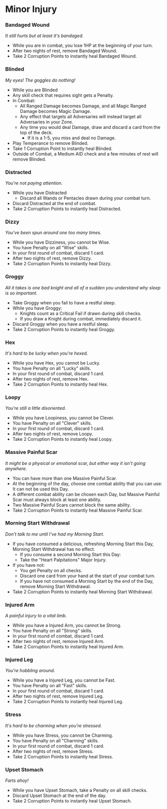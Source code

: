 # Minor Injury

### Bandaged Wound
_It still hurts but at least it's bandaged._

* While you are in combat, you lose 1HP at the beginning of your turn.
* After two nights of rest, remove Bandaged Wound.
* Take 2 Corruption Points to instantly heal Bandaged Wound.

### Blinded
_My eyes! The goggles do nothing!_

* While you are Blinded
* Any skill check that requires sight gets a Penalty.
* In Combat:
   * All Ranged Damage becomes Damage, and all Magic Ranged Damage becomes Magic Damage.
   * Any effect that targets all Adversaries will instead target all Adversaries in your Zone.
   * Any time you would deal Damage, draw and discard a card from the top of the deck.
      * If it is a 1-5, you miss and deal no Damage.
* Play Temperance to remove Blinded.
* Take 1 Corruption Point to instantly heal Blinded.
* Outside of Combat, a Medium AID check and a few minutes of rest will remove Blinded.

### Distracted
_You're not paying attention._

* While you have Distracted
   * Discard all Wands or Pentacles drawn during your combat turn.
* Discard Distracted at the end of combat.
* Take 2 Corruption Points to instantly heal Distracted.

### Dizzy
_You've been spun around one too many times._

* While you have Dizziness, you cannot be Wise.
* You have Penalty on all "Wise" skills.
* In your first round of combat, discard 1 card.
* After two nights of rest, remove Dizzy.
* Take 2 Corruption Points to instantly heal Dizzy.

### Groggy
_All it takes is one bad knight and all of a sudden you understand why sleep is so important._

* Take Groggy when you fail to have a restful sleep.
* While you have Groggy:
   * Knights count as a Critical Fail if drawn during skill checks.
   * If you draw a Knight during combat, immediately discard it.
* Discard Groggy when you have a restful sleep.
* Take 2 Corruption Points to instantly heal Groggy.

### Hex
_It's hard to be lucky when you're hexed._

* While you have Hex, you cannot be Lucky.
* You have Penalty on all "Lucky" skills.
* In your first round of combat, discard 1 card.
* After two nights of rest, remove Hex.
* Take 2 Corruption Points to instantly heal Hex.

### Loopy
_You're still a little disoriented._

* While you have Loopiness, you cannot be Clever.
* You have Penalty on all "Clever" skills.
* In your first round of combat, discard 1 card.
* After two nights of rest, remove Loopy.
* Take 2 Corruption Points to instantly heal Loopy.

### Massive Painful Scar
_It might be a physical or emotional scar, but either way it isn't going anywhere._

* You can have more than one Massive Painful Scar.
* At the beginning of the day, choose one combat ability that you can use: It can not be used this Day.
* A different combat ability can be chosen each Day, but Massive Painful Scar must always block at least one ability.
* Two Massive Painful Scars cannot block the same ability.
* Take 2 Corruption Points to instantly heal Massive Painful Scar.

### Morning Start Withdrawal
_Don't talk to me until I've had my Morning Start._

* If you have consumed a delicious, refreshing Morning Start this Day, Morning Start Withdrawal has no effect.
   * If you consume a second Morning Start this Day:
   * Take the "Heart Palpitations" Major Injury.
* If you have not:
   * You get Penalty on all checks.
   * Discard one card from your hand at the start of your combat turn.
   * If you have not consumed a Morning Start by the end of the Day, remove Morning Start Withdrawal.
* Take 2 Corruption Points to instantly heal Morning Start Withdrawal.

### Injured Arm
_A painful injury to a vital limb._

* While you have a Injured Arm, you cannot be Strong.
* You have Penalty on all "Strong" skills.
* In your first round of combat, discard 1 card.
* After two nights of rest, remove Injured Arm.
* Take 2 Corruption Points to instantly heal Injured Arm.

### Injured Leg
_You're hobbling around._

* While you have a Injured Leg, you cannot be Fast.
* You have Penalty on all "Fast" skills.
* In your first round of combat, discard 1 card.
* After two nights of rest, remove Injured Leg.
* Take 2 Corruption Points to instantly heal Injured Leg.

### Stress
_It's hard to be charming when you're stressed._

* While you have Stress, you cannot be Charming.
* You have Penalty on all "Charming" skills.
* In your first round of combat, discard 1 card.
* After two nights of rest, remove Stress.
* Take 2 Corruption Points to instantly heal Stress.

### Upset Stomach
_Farts ahoy!_

* While you have Upset Stomach, take a Penalty on all skill checks.
* Discard Upset Stomach at the end of the day.
* Take 2 Corruption Points to instantly heal Upset Stomach.

